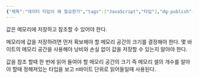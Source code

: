 ```yaml
---
{"제목":"데이터 타입이 왜 필요한가","tags":["JavaScript","타입"],"dg-publish":true,"permalink":"/공부/JavaScript/데이터 타입이 왜 필요한가/","dgPassFrontmatter":true}
---
```


값은 메모리에 저장하고 참조할 수 있어야 한다. 

메모리에 값을 저장하려면 먼저 확보해야 할 메모리 공간의 크기를 결정해야 한다.
몇 바이트의 메모리 공간을 사용해야 낭비와 손실 없이 값을 저장할 수 있는지 알아야 한다.

값을 참조 할때 한 번에 읽어 들여야 할 메모리 공간의 크기 즉 메모리 셀의 개수를 알아야 할때 정해져있는 타입을 보고 n바이트 단위로 읽어들일때 사용된다.
